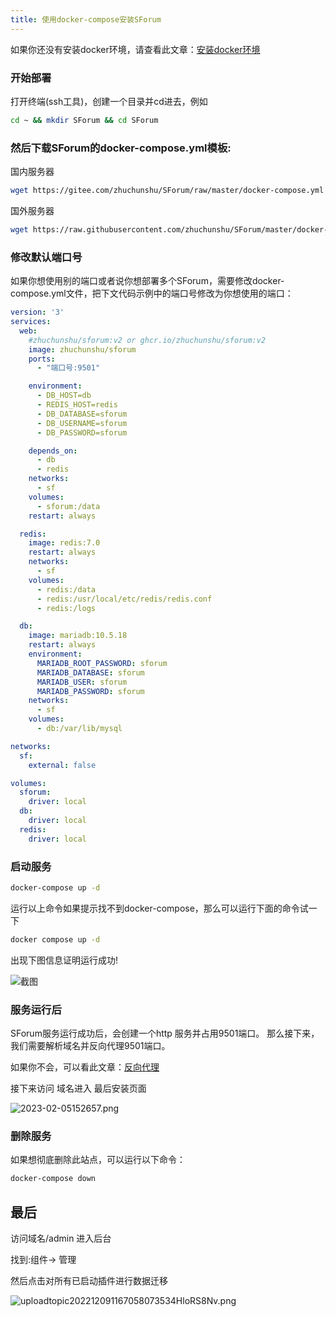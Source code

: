 ```yaml
---
title: 使用docker-compose安装SForum
---
```

如果你还没有安装docker环境，请查看此文章：[安装docker环境](/use/docker/install-docker)
### 开始部署
打开终端(ssh工具)，创建一个目录并cd进去，例如
```bash
cd ~ && mkdir SForum && cd SForum
```
### 然后下载SForum的docker-compose.yml模板:

国内服务器
```bash
wget https://gitee.com/zhuchunshu/SForum/raw/master/docker-compose.yml
```

国外服务器
```bash
wget https://raw.githubusercontent.com/zhuchunshu/SForum/master/docker-compose.yml
```
### 修改默认端口号
如果你想使用别的端口或者说你想部署多个SForum，需要修改docker-compose.yml文件，把下文代码示例中的端口号修改为你想使用的端口：
```yml
version: '3'
services:
  web:
    #zhuchunshu/sforum:v2 or ghcr.io/zhuchunshu/sforum:v2
    image: zhuchunshu/sforum
    ports:
      - "端口号:9501"

    environment:
      - DB_HOST=db
      - REDIS_HOST=redis
      - DB_DATABASE=sforum
      - DB_USERNAME=sforum
      - DB_PASSWORD=sforum

    depends_on:
      - db
      - redis
    networks:
      - sf
    volumes:
      - sforum:/data
    restart: always

  redis:
    image: redis:7.0
    restart: always
    networks:
      - sf
    volumes:
      - redis:/data
      - redis:/usr/local/etc/redis/redis.conf
      - redis:/logs

  db:
    image: mariadb:10.5.18
    restart: always
    environment:
      MARIADB_ROOT_PASSWORD: sforum
      MARIADB_DATABASE: sforum
      MARIADB_USER: sforum
      MARIADB_PASSWORD: sforum
    networks:
      - sf
    volumes:
      - db:/var/lib/mysql

networks:
  sf:
    external: false

volumes:
  sforum:
    driver: local
  db:
    driver: local
  redis:
    driver: local
```

### 启动服务
```bash
docker-compose up -d 
```
运行以上命令如果提示找不到docker-compose，那么可以运行下面的命令试一下
```bash
docker compose up -d 
```
出现下图信息证明运行成功!

![截图](/images/2023-02-05003334.png)

### 服务运行后
SForum服务运行成功后，会创建一个http 服务并占用9501端口。
那么接下来，我们需要解析域名并反向代理9501端口。

如果你不会，可以看此文章：[反向代理](/use/reverse-proxy.md)

接下来访问 域名进入 最后安装页面

![2023-02-05152657.png](/images/2023-02-05152657.png)

### 删除服务
如果想彻底删除此站点，可以运行以下命令：
```bash
docker-compose down
```

## 最后

访问域名/admin 进入后台

找到:组件-> 管理

然后点击对所有已启动插件进行数据迁移

![uploadtopic202212091167058073534HloRS8Nv.png](https://www.runpod.cn/upload/topic/202212/09/1_1670580735_34HloRS8Nv.png)

